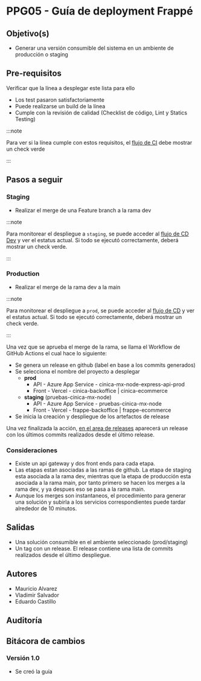 # PPG05 - Guía de deployment Frappé

## Objetivo(s)

- Generar una versión consumible del sistema en un ambiente de producción o staging

## Pre-requisitos

Verificar que la línea a desplegar este lista para ello

- Los test pasaron satisfactoriamente
- Puede realizarse un build de la línea
- Cumple con la revisión de calidad (Checklist de código, Lint y Statics Testing)

:::note

Para ver si la línea cumple con estos requisitos, el [flujo de CI](https://github.com/Taro-IT/frappe/actions/workflows/ci.yml) debe mostrar un check verde

:::

## Pasos a seguir

### Staging
  - Realizar el merge de una Feature branch a la rama dev

:::note

Para monitorear el despliegue a `staging`, se puede acceder al [flujo de CD Dev](https://github.com/Taro-IT/frappe/actions/workflows/deploy-staging.yml) y ver el estatus actual. Si todo se ejecutó correctamente, deberá mostrar un check verde.

:::

### Production
  - Realizar el merge de la rama dev a la main 


:::note

Para monitorear el despliegue a `prod`, se puede acceder al [flujo de CD](https://github.com/Taro-IT/frappe/actions/workflows/deploy-prod.yml) y ver el estatus actual. Si todo se ejecutó correctamente, deberá mostrar un check verde.

:::

Una vez que se aprueba el merge de la rama, se llama el Workflow de GitHub Actions el cual hace lo siguiente:

- Se genera un release en github (label en base a los commits generados)
- Se selecciona el nombre del proyecto a desplegar  
  - **prod** 
    - API - Azure App Service - cinica-mx-node-express-api-prod
    - Front - Vercel - cinica-backoffice | cinica-ecommerce
  - **staging** (pruebas-cinica-mx-node)
    - API - Azure App Service - pruebas-cinica-mx-node
    - Front - Vercel - frappe-backoffice | frappe-ecommerce
- Se inicia la creación y despliegue de los artefactos de release

Una vez finalizada la acción, [en el area de releases](https://github.com/Taro-IT/frappe/releases) aparecerá un release con los últimos commits
realizados desde el último release.

### Consideraciones
- Existe un api gateway y dos front ends para cada etapa. 
- Las etapas estan asociadas a las ramas de github. La etapa de staging esta asociada a la rama dev, mientras que la etapa de producción esta asociada a la rama main, 
por tanto primero se hacen los merges a la rama dev, y ya despues eso se pasa a la rama main.
- Aunque los merges son instantaneos, el procedimiento para generar una solución y subirla a los servicios correspondientes puede tardar alrededor de 10 minutos.

## Salidas

- Una solución consumible en el ambiente seleccionado (prod/staging)
- Un tag con un release. El release contiene una lista de commits realizados desde el último despliegue.

## Autores

- Mauricio Alvarez 
- Vladimir Salvador
- Eduardo Castillo

## Auditoría

## Bitácora de cambios

### Versión 1.0
- Se creó la guía
